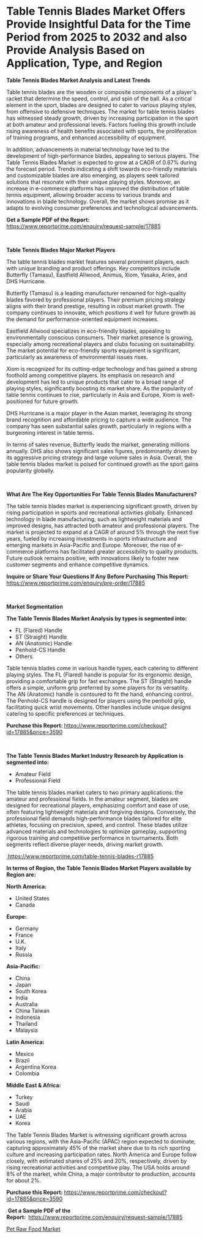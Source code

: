 <p><h1>Table Tennis Blades Market Offers Provide Insightful Data for the Time Period from 2025 to 2032 and also Provide Analysis Based on Application, Type, and Region</h1></p><p><strong>Table Tennis Blades Market Analysis and Latest Trends</strong></p>
<p><p>Table tennis blades are the wooden or composite components of a player's racket that determine the speed, control, and spin of the ball. As a critical element in the sport, blades are designed to cater to various playing styles, from offensive to defensive techniques. The market for table tennis blades has witnessed steady growth, driven by increasing participation in the sport at both amateur and professional levels. Factors fueling this growth include rising awareness of health benefits associated with sports, the proliferation of training programs, and enhanced accessibility of equipment.</p><p>In addition, advancements in material technology have led to the development of high-performance blades, appealing to serious players. The Table Tennis Blades Market is expected to grow at a CAGR of 0.67% during the forecast period. Trends indicating a shift towards eco-friendly materials and customizable blades are also emerging, as players seek tailored solutions that resonate with their unique playing styles. Moreover, an increase in e-commerce platforms has improved the distribution of table tennis equipment, allowing broader access to various brands and innovations in blade technology. Overall, the market shows promise as it adapts to evolving consumer preferences and technological advancements.</p></p>
<p><strong>Get a Sample PDF of the Report:&nbsp;</strong> <a href="https://www.reportprime.com/enquiry/request-sample/17885?utm_campaign=3000&utm_medium=2&utm_source=Github&utm_content=ia&utm_term=18032025&utm_id=table-tennis-blades">https://www.reportprime.com/enquiry/request-sample/17885</a></p>
<p>&nbsp;</p>
<p><strong>Table Tennis Blades Major Market Players</strong></p>
<p><p>The table tennis blades market features several prominent players, each with unique branding and product offerings. Key competitors include Butterfly (Tamasu), Eastfield Allwood, Animus, Xiom, Yasaka, Ariex, and DHS Hurricane.</p><p>Butterfly (Tamasu) is a leading manufacturer renowned for high-quality blades favored by professional players. Their premium pricing strategy aligns with their brand prestige, resulting in robust market growth. The company continues to innovate, which positions it well for future growth as the demand for performance-oriented equipment increases. </p><p>Eastfield Allwood specializes in eco-friendly blades, appealing to environmentally conscious consumers. Their market presence is growing, especially among recreational players and clubs focusing on sustainability. The market potential for eco-friendly sports equipment is significant, particularly as awareness of environmental issues rises.</p><p>Xiom is recognized for its cutting-edge technology and has gained a strong foothold among competitive players. Its emphasis on research and development has led to unique products that cater to a broad range of playing styles, significantly boosting its market share. As the popularity of table tennis continues to rise, particularly in Asia and Europe, Xiom is well-positioned for future growth.</p><p>DHS Hurricane is a major player in the Asian market, leveraging its strong brand recognition and affordable pricing to capture a wide audience. The company has seen substantial sales growth, particularly in regions with a burgeoning interest in table tennis.</p><p>In terms of sales revenue, Butterfly leads the market, generating millions annually. DHS also shows significant sales figures, predominantly driven by its aggressive pricing strategy and large volume sales in Asia. Overall, the table tennis blades market is poised for continued growth as the sport gains popularity globally.</p></p>
<p>&nbsp;</p>
<p><strong>What Are The Key Opportunities For Table Tennis Blades Manufacturers?</strong></p>
<p><p>The table tennis blades market is experiencing significant growth, driven by rising participation in sports and recreational activities globally. Enhanced technology in blade manufacturing, such as lightweight materials and improved designs, has attracted both amateur and professional players. The market is projected to expand at a CAGR of around 5% through the next five years, fueled by increasing investments in sports infrastructure and emerging markets in Asia-Pacific and Europe. Moreover, the rise of e-commerce platforms has facilitated greater accessibility to quality products. Future outlook remains positive, with innovations likely to foster new customer segments and enhance competitive dynamics.</p></p>
<p><strong>Inquire or Share Your Questions If Any Before Purchasing This Report:</strong> <a href="https://www.reportprime.com/enquiry/pre-order/17885?utm_campaign=3000&utm_medium=2&utm_source=Github&utm_content=ia&utm_term=18032025&utm_id=table-tennis-blades">https://www.reportprime.com/enquiry/pre-order/17885</a></p>
<p>&nbsp;</p>
<p><strong>Market Segmentation</strong></p>
<p><strong>The Table Tennis Blades Market Analysis by types is segmented into:</strong></p>
<p><ul><li>FL (Flared) Handle</li><li>ST (Straight) Handle</li><li>AN (Anatomic) Handle</li><li>Penhold-CS Handle</li><li>Others</li></ul></p>
<p><p>Table tennis blades come in various handle types, each catering to different playing styles. The FL (Flared) handle is popular for its ergonomic design, providing a comfortable grip for fast exchanges. The ST (Straight) handle offers a simple, uniform grip preferred by some players for its versatility. The AN (Anatomic) handle is contoured to fit the hand, enhancing control. The Penhold-CS handle is designed for players using the penhold grip, facilitating quick wrist movements. Other handles include unique designs catering to specific preferences or techniques.</p></p>
<p><strong>Purchase this Report:&nbsp;</strong><a href="https://www.reportprime.com/checkout?id=17885&price=3590&utm_campaign=3000&utm_medium=2&utm_source=Github&utm_content=ia&utm_term=18032025&utm_id=table-tennis-blades">https://www.reportprime.com/checkout?id=17885&price=3590</a></p>
<p>&nbsp;</p>
<p><strong>The Table Tennis Blades Market Industry Research by Application is segmented into:</strong></p>
<p><ul><li>Amateur Field</li><li>Professional Field</li></ul></p>
<p><p>The table tennis blades market caters to two primary applications: the amateur and professional fields. In the amateur segment, blades are designed for recreational players, emphasizing comfort and ease of use, often featuring lightweight materials and forgiving designs. Conversely, the professional field demands high-performance blades tailored for elite athletes, focusing on precision, speed, and control. These blades utilize advanced materials and technologies to optimize gameplay, supporting rigorous training and competitive performance in tournaments. Both segments reflect diverse player needs, driving market growth.</p></p>
<p><a href="https://www.reportprime.com/table-tennis-blades-r17885?utm_campaign=3000&utm_medium=2&utm_source=Github&utm_content=ia&utm_term=18032025&utm_id=table-tennis-blades">&nbsp;https://www.reportprime.com/table-tennis-blades-r17885</a></p>
<p><strong>In terms of Region, the Table Tennis Blades Market Players available by Region are:</strong></p>
<p>
    <p> <strong> North America: </strong>
        <ul>
            <li>United States</li>
            <li>Canada</li>
        </ul>
        </p> 
    <p> <strong> Europe: </strong>
        <ul>
            <li>Germany</li>
            <li>France</li>
            <li>U.K.</li>
            <li>Italy</li>
            <li>Russia</li>
        </ul>
        </p> 
    <p> <strong> Asia-Pacific: </strong>
        <ul>
            <li>China</li>
            <li>Japan</li>
            <li>South Korea</li>
            <li>India</li>
            <li>Australia</li>
            <li>China Taiwan</li>
            <li>Indonesia</li>
            <li>Thailand</li>
            <li>Malaysia</li>
        </ul>
        </p> 
    <p> <strong> Latin America: </strong>
        <ul>
            <li>Mexico</li>
            <li>Brazil</li>
            <li>Argentina Korea</li>
            <li>Colombia</li>
        </ul>
        </p> 
    <p> <strong> Middle East & Africa: </strong>
        <ul>
            <li>Turkey</li>
            <li>Saudi</li>
            <li>Arabia</li>
            <li>UAE</li>
            <li>Korea</li>
        </ul>
    </p>
    </p>
<p><p>The Table Tennis Blades Market is witnessing significant growth across various regions, with the Asia-Pacific (APAC) region expected to dominate, capturing approximately 45% of the market share due to its rich sporting culture and increasing participation rates. North America and Europe follow closely, with estimated shares of 25% and 20%, respectively, driven by rising recreational activities and competitive play. The USA holds around 8% of the market, while China, a major contributor to production, accounts for about 2%.</p></p>
<p><strong>Purchase this Report: </strong><a href="https://www.reportprime.com/checkout?id=17885&price=3590&utm_campaign=3000&utm_medium=2&utm_source=Github&utm_content=ia&utm_term=18032025&utm_id=table-tennis-blades">https://www.reportprime.com/checkout?id=17885&price=3590</a></p>
<p>&nbsp;<strong>Get a Sample PDF of the Report:&nbsp;&nbsp;</strong><a href="https://www.reportprime.com/enquiry/request-sample/17885?utm_campaign=3000&utm_medium=2&utm_source=Github&utm_content=ia&utm_term=18032025&utm_id=table-tennis-blades">https://www.reportprime.com/enquiry/request-sample/17885</a></p>
<p><strong></strong></p>
<p><p><a href="https://github.com/tselahiara/Market-Research-Report-List-1/blob/main/pet-raw-food-market.md?utm_campaign=3000&utm_medium=2&utm_source=Github&utm_content=ia&utm_term=18032025&utm_id=table-tennis-blades">Pet Raw Food Market</a></p></p>